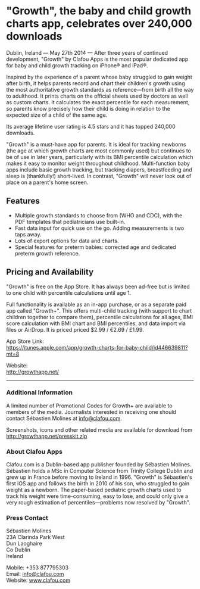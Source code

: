 # "Growth", the baby and child growth charts app, celebrates over 240,000 downloads

Dublin, Ireland — May 27th 2014 — After three years of continued development, "Growth" by Clafou Apps is the most popular dedicated app for baby and child growth tracking on iPhone® and iPad®.

Inspired by the experience of a parent whose baby struggled to gain weight after birth, it helps parents record and chart their children's growth using the most authoritative growth standards as reference—from birth all the way to adulthood. It prints charts on the official sheets used by doctors as well as custom charts. It calculates the exact percentile for each measurement, so parents know precisely how their child is doing in relation to the expected size of a child of the same age. 

Its average lifetime user rating is 4.5 stars and it has topped 240,000 downloads.

"Growth" is a must-have app for parents. It is ideal for tracking newborns (the age at which growth charts are most commonly used) but continues to be of use in later years, particularly with its BMI percentile calculation which makes it easy to monitor weight throughout childhood. Multi-function baby apps include basic growth tracking, but tracking diapers, breastfeeding and sleep is (thankfully!) short-lived. In contrast, "Growth" will never look out of place on a parent's home screen.


## Features
- Multiple growth standards to choose from (WHO and CDC), with the PDF templates that pediatricians use built-in.
- Fast data input for quick use on the go. Adding measurements is two taps away.
- Lots of export options for data and charts.
- Special features for preterm babies: corrected age and dedicated preterm growth reference.


## Pricing and Availability
"Growth" is free on the App Store. It has always been ad-free but is limited to one child with percentile calculations until age 1.

Full functionality is available as an in-app purchase, or as a separate paid app called "Growth+". This offers multi-child tracking (with support to chart children together to compare them), percentile calculations for all ages, BMI score calculation with BMI chart and BMI percentiles, and data import via files or AirDrop. It is priced priced $2.99 / €2.69 / £1.99.

App Store Link:  
https://itunes.apple.com/app/growth-charts-for-baby-child/id446639811?mt=8

Website:  
http://growthapp.net/

---

### Additional Information
A limited number of Promotional Codes for Growth+ are available to members of the media. Journalists interested in receiving one should contact Sébastien Molines at info@clafou.com.

Screenshots, icons and other related media are available for download from http://growthapp.net/presskit.zip

### About Clafou Apps
Clafou.com is a Dublin-based app publisher founded by Sébastien Molines. Sébastien holds a MSc in Computer Science from Trinity College Dublin and grew up in France before moving to Ireland in 1996. "Growth" is Sébastien's first iOS app and follows the birth in 2010 of his son, who struggled to gain weight as a newborn. The paper-based pediatric growth charts used to track his weight were time-consuming, easy to lose, and could only give a very rough estimation of percentiles—problems now resolved by "Growth".

### Press Contact
Sébastien Molines  
23A Clarinda Park West  
Dun Laoghaire  
Co Dublin  
Ireland

Mobile: +353 877795303  
Email: info@clafou.com  
Website: www.clafou.com  


